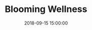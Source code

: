 ---
layout: inner
position: left
title: 'Blooming Wellness'
date: 2018-09-15 15:00:00
categories: Academic
tags: Design-Thinking Product Strategy
featured_image: '/img/posts/bloomingwellness.jpg'
project_link: 'https://www.behance.net/gallery/158163605/Blooming-Wellness-Product-Strategy-for-Technogym'
button_icon: 'behance'
button_text: 'Visit Project'
lead_text: 'Product Strategy for TechnoGym targetting kids.'
---